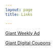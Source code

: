 ```yaml
---
layout: page
title: Links

---
```


[Giant Weekly Ad](https://giantfood.com/coupons-weekly-circular/weekly-circular/)  

[Giant Digital Coupons](https://giantfood.com/coupons-weekly-circular/digital-coupons/#/available)  
 

